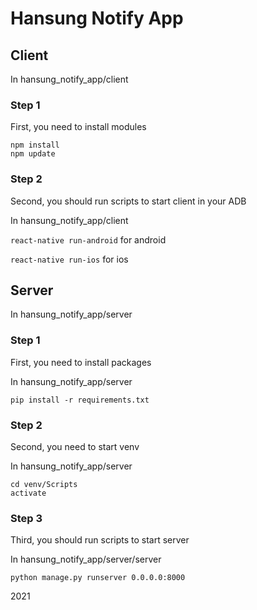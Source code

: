# Hansung Notify App

## Client
In hansung_notify_app/client

### Step 1

First, you need to install modules
```
npm install
npm update
```

### Step 2

Second, you should run scripts to start client in your ADB

In hansung_notify_app/client

```react-native run-android``` for android

```react-native run-ios``` for ios

## Server
In hansung_notify_app/server

### Step 1

First, you need to install packages

In hansung_notify_app/server
```
pip install -r requirements.txt
```

### Step 2

Second, you need to start venv

In hansung_notify_app/server

```
cd venv/Scripts
activate
```

### Step 3

Third, you should run scripts to start server

In hansung_notify_app/server/server

```
python manage.py runserver 0.0.0.0:8000
```

2021
